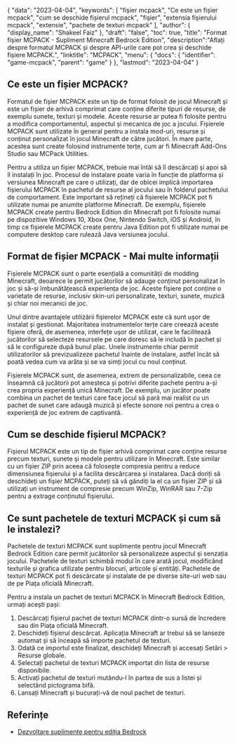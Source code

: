 {
"data": "2023-04-04",
  "keywords": [
"fișier mcpack",
"Ce este un fișier mcpack",
"cum se deschide fișierul mcpack",
"fişier",
"extensia fișierului mcpack",
"extensie",
"pachete de texturi mcpack"
],
  "author": {
"display_name": "Shakeel Faiz"
},
"draft": "false",
"toc": true,
"title": "Format fișier MCPACK - Supliment Minecraft Bedrock Edition",
  "description":"Aflați despre formatul MCPACK și despre API-urile care pot crea și deschide fișiere MCPACK.",
"linktitle": "MCPACK",
  "menu": {
    "docs": {
      "identifier": "game-mcpack",
      "parent": "game"
}
},
"lastmod": "2023-04-04"
}

## Ce este un fișier MCPACK?

Formatul de fișier MCPACK este un tip de format folosit de jocul Minecraft și este un fișier de arhivă comprimat care conține diferite tipuri de resurse, de exemplu sunete, texturi și modele. Aceste resurse ar putea fi folosite pentru a modifica comportamentul, aspectul și mecanica de joc a jocului. Fișierele MCPACK sunt utilizate în general pentru a instala mod-uri, resurse și conținut personalizat în jocul Minecraft de către jucători. În mare parte, acestea sunt create folosind instrumente terțe, cum ar fi Minecraft Add-Ons Studio sau MCPack Utilities.

Pentru a utiliza un fișier MCPACK, trebuie mai întâi să îl descărcați și apoi să îl instalați în joc. Procesul de instalare poate varia în funcție de platforma și versiunea Minecraft pe care o utilizați, dar de obicei implică importarea fișierului MCPACK în pachetul de resurse al jocului sau în folderul pachetului de comportament. Este important să rețineți că fișierele MCPACK pot fi utilizate numai pe anumite platforme Minecraft. De exemplu, fișierele MCPACK create pentru Bedrock Edition din Minecraft pot fi folosite numai pe dispozitive Windows 10, Xbox One, Nintendo Switch, iOS și Android, în timp ce fișierele MCPACK create pentru Java Edition pot fi utilizate numai pe computere desktop care rulează Java versiunea jocului.

## Format de fișier MCPACK - Mai multe informații

Fișierele MCPACK sunt o parte esențială a comunității de modding Minecraft, deoarece le permit jucătorilor să adauge conținut personalizat în joc și să-și îmbunătățească experiența de joc. Aceste fișiere pot conține o varietate de resurse, inclusiv skin-uri personalizate, texturi, sunete, muzică și chiar noi mecanici de joc.

Unul dintre avantajele utilizării fișierelor MCPACK este că sunt ușor de instalat și gestionat. Majoritatea instrumentelor terțe care creează aceste fișiere oferă, de asemenea, interfețe ușor de utilizat, care le facilitează jucătorilor să selecteze resursele pe care doresc să le includă în pachet și să le configureze după bunul plac. Unele instrumente chiar permit utilizatorilor să previzualizeze pachetul înainte de instalare, astfel încât să poată vedea cum va arăta și se va simți jocul cu noul conținut.

Fișierele MCPACK sunt, de asemenea, extrem de personalizabile, ceea ce înseamnă că jucătorii pot amesteca și potrivi diferite pachete pentru a-și crea propria experiență unică Minecraft. De exemplu, un jucător poate combina un pachet de texturi care face jocul să pară mai realist cu un pachet de sunet care adaugă muzică și efecte sonore noi pentru a crea o experiență de joc extrem de captivantă.

## Cum se deschide fișierul MCPACK?

Fișierul MCPACK este un tip de fișier arhivă comprimat care conține resurse precum texturi, sunete și modele pentru utilizare în Minecraft. Este similar cu un fișier ZIP prin aceea că folosește compresia pentru a reduce dimensiunea fișierului și a facilita descărcarea și instalarea. Dacă doriți să deschideți un fișier MCPACK, puteți să vă gândiți la el ca un fișier ZIP și să utilizați un instrument de compresie precum WinZip, WinRAR sau 7-Zip pentru a extrage conținutul fișierului.

## Ce sunt pachetele de texturi MCPACK și cum să le instalezi?

Pachetele de texturi MCPACK sunt suplimente pentru jocul Minecraft Bedrock Edition care permit jucătorilor să personalizeze aspectul și senzația jocului. Pachetele de texturi schimbă modul în care arată jocul, modificând texturile și grafica utilizate pentru blocuri, articole și entități. Pachetele de texturi MCPACK pot fi descărcate și instalate de pe diverse site-uri web sau de pe Piața oficială Minecraft.

Pentru a instala un pachet de texturi MCPACK în Minecraft Bedrock Edition, urmați acești pași:

1. Descărcați fișierul pachet de texturi MCPACK dintr-o sursă de încredere sau din Piața oficială Minecraft.
2. Deschideți fișierul descărcat. Aplicația Minecraft ar trebui să se lanseze automat și să înceapă să importe pachetul de texturi.
3. Odată ce importul este finalizat, deschideți Minecraft și accesați Setări > Resurse globale.
4. Selectați pachetul de texturi MCPACK importat din lista de resurse disponibile.
5. Activați pachetul de texturi mutându-l în partea de sus a listei și selectând pictograma bifă.
6. Lansați Minecraft și bucurați-vă de noul pachet de texturi.

## Referințe

* [Dezvoltare suplimente pentru ediția Bedrock](https://learn.microsoft.com/en-us/minecraft/creator/documents/gettingstarted)

